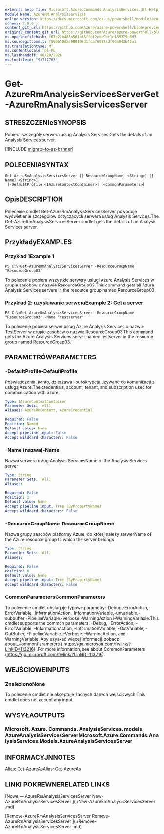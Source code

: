 ```yaml
---
external help file: Microsoft.Azure.Commands.AnalysisServices.dll-Help.xml
Module Name: AzureRM.AnalysisServices
online version: https://docs.microsoft.com/en-us/powershell/module/azurerm.analysisservices/get-azurermanalysisservicesserver
schema: 2.0.0
content_git_url: https://github.com/Azure/azure-powershell/blob/preview/src/ResourceManager/AnalysisServices/Commands.AnalysisServices/help/Get-AzureRmAnalysisServicesServer.md
original_content_git_url: https://github.com/Azure/azure-powershell/blob/preview/src/ResourceManager/AnalysisServices/Commands.AnalysisServices/help/Get-AzureRmAnalysisServicesServer.md
ms.openlocfilehash: f67c22b483b561af8ffcf2ede9bc1e489379c0d3
ms.sourcegitcommit: f599b50d5e980197d1fca769378df90a842b42a1
ms.translationtype: MT
ms.contentlocale: pl-PL
ms.lasthandoff: 08/20/2020
ms.locfileid: "93717763"
---
```

# <span data-ttu-id="48ce5-101">Get-AzureRmAnalysisServicesServer</span><span class="sxs-lookup"><span data-stu-id="48ce5-101">Get-AzureRmAnalysisServicesServer</span></span>

## <span data-ttu-id="48ce5-102">STRESZCZENIe</span><span class="sxs-lookup"><span data-stu-id="48ce5-102">SYNOPSIS</span></span>
<span data-ttu-id="48ce5-103">Pobiera szczegóły serwera usług Analysis Services.</span><span class="sxs-lookup"><span data-stu-id="48ce5-103">Gets the details of an Analysis Services server.</span></span>

[!INCLUDE [migrate-to-az-banner](../../includes/migrate-to-az-banner.md)]

## <span data-ttu-id="48ce5-104">POLECENIA</span><span class="sxs-lookup"><span data-stu-id="48ce5-104">SYNTAX</span></span>

```
Get-AzureRmAnalysisServicesServer [[-ResourceGroupName] <String>] [[-Name] <String>]
 [-DefaultProfile <IAzureContextContainer>] [<CommonParameters>]
```

## <span data-ttu-id="48ce5-105">Opis</span><span class="sxs-lookup"><span data-stu-id="48ce5-105">DESCRIPTION</span></span>
<span data-ttu-id="48ce5-106">Polecenie cmdlet Get-AzureRmAnalysisServicesServer powoduje wyświetlenie szczegółów dotyczących serwera usług Analysis Services.</span><span class="sxs-lookup"><span data-stu-id="48ce5-106">The Get-AzureRmAnalysisServicesServer cmdlet gets the details of an Analysis Services server.</span></span>

## <span data-ttu-id="48ce5-107">Przykłady</span><span class="sxs-lookup"><span data-stu-id="48ce5-107">EXAMPLES</span></span>

### <span data-ttu-id="48ce5-108">Przykład 1</span><span class="sxs-lookup"><span data-stu-id="48ce5-108">Example 1</span></span>
```
PS C:\>Get-AzureRmAnalysisServicesServer -ResourceGroupName "ResourceGroup03"
```

<span data-ttu-id="48ce5-109">To polecenie pobiera wszystkie serwery usługi Azure Analysis Services w grupie zasobów o nazwie ResourceGroup03.</span><span class="sxs-lookup"><span data-stu-id="48ce5-109">This command gets all Azure Analysis Services servers in the resource group named ResourceGroup03.</span></span>

### <span data-ttu-id="48ce5-110">Przykład 2: uzyskiwanie serwera</span><span class="sxs-lookup"><span data-stu-id="48ce5-110">Example 2: Get a server</span></span>
```
PS C:\>Get-AzureRmAnalysisServicesServer -ResourceGroupName "ResourceGroup03" -Name "testserver"
```

<span data-ttu-id="48ce5-111">To polecenie pobiera serwer usług Azure Analysis Services o nazwie TestServer w grupie zasobów o nazwie ResourceGroup03.</span><span class="sxs-lookup"><span data-stu-id="48ce5-111">This command gets the Azure Analysis Services server named testserver in the resource group named ResourceGroup03.</span></span>

## <span data-ttu-id="48ce5-112">PARAMETRÓW</span><span class="sxs-lookup"><span data-stu-id="48ce5-112">PARAMETERS</span></span>

### <span data-ttu-id="48ce5-113">-DefaultProfile</span><span class="sxs-lookup"><span data-stu-id="48ce5-113">-DefaultProfile</span></span>
<span data-ttu-id="48ce5-114">Poświadczenia, konto, dzierżawa i subskrypcja używane do komunikacji z usługą Azure.</span><span class="sxs-lookup"><span data-stu-id="48ce5-114">The credentials, account, tenant, and subscription used for communication with azure.</span></span>

```yaml
Type: IAzureContextContainer
Parameter Sets: (All)
Aliases: AzureRmContext, AzureCredential

Required: False
Position: Named
Default value: None
Accept pipeline input: False
Accept wildcard characters: False
```

### <span data-ttu-id="48ce5-115">-Name (nazwa)</span><span class="sxs-lookup"><span data-stu-id="48ce5-115">-Name</span></span>
<span data-ttu-id="48ce5-116">Nazwa serwera usług Analysis Services</span><span class="sxs-lookup"><span data-stu-id="48ce5-116">Name of the Analysis Services server</span></span>

```yaml
Type: String
Parameter Sets: (All)
Aliases: 

Required: False
Position: 1
Default value: None
Accept pipeline input: True (ByPropertyName)
Accept wildcard characters: False
```

### <span data-ttu-id="48ce5-117">-ResourceGroupName</span><span class="sxs-lookup"><span data-stu-id="48ce5-117">-ResourceGroupName</span></span>
<span data-ttu-id="48ce5-118">Nazwa grupy zasobów platformy Azure, do której należy serwer</span><span class="sxs-lookup"><span data-stu-id="48ce5-118">Name of the Azure resource group to which the server belongs</span></span>

```yaml
Type: String
Parameter Sets: (All)
Aliases: 

Required: False
Position: 0
Default value: None
Accept pipeline input: True (ByPropertyName)
Accept wildcard characters: False
```

### <span data-ttu-id="48ce5-119">CommonParameters</span><span class="sxs-lookup"><span data-stu-id="48ce5-119">CommonParameters</span></span>
<span data-ttu-id="48ce5-120">To polecenie cmdlet obsługuje typowe parametry:-Debug,-ErrorAction,-ErrorVariable,-InformationAction,-InformationVariable,-unvariable,-subbuffer,-PipelineVariable,-verbose,-WarningAction i-WarningVariable.</span><span class="sxs-lookup"><span data-stu-id="48ce5-120">This cmdlet supports the common parameters: -Debug, -ErrorAction, -ErrorVariable, -InformationAction, -InformationVariable, -OutVariable, -OutBuffer, -PipelineVariable, -Verbose, -WarningAction, and -WarningVariable.</span></span> <span data-ttu-id="48ce5-121">Aby uzyskać więcej informacji, zobacz about_CommonParameters ( https://go.microsoft.com/fwlink/?LinkID=113216) .</span><span class="sxs-lookup"><span data-stu-id="48ce5-121">For more information, see about_CommonParameters (https://go.microsoft.com/fwlink/?LinkID=113216).</span></span>

## <span data-ttu-id="48ce5-122">WEJŚCIOWE</span><span class="sxs-lookup"><span data-stu-id="48ce5-122">INPUTS</span></span>

### <span data-ttu-id="48ce5-123">Znaleziono</span><span class="sxs-lookup"><span data-stu-id="48ce5-123">None</span></span>
<span data-ttu-id="48ce5-124">To polecenie cmdlet nie akceptuje żadnych danych wejściowych.</span><span class="sxs-lookup"><span data-stu-id="48ce5-124">This cmdlet does not accept any input.</span></span>

## <span data-ttu-id="48ce5-125">WYSYŁA</span><span class="sxs-lookup"><span data-stu-id="48ce5-125">OUTPUTS</span></span>

### <span data-ttu-id="48ce5-126">Microsoft. Azure. Commands. AnalysisServices. models. AzureAnalysisServicesServer</span><span class="sxs-lookup"><span data-stu-id="48ce5-126">Microsoft.Azure.Commands.AnalysisServices.Models.AzureAnalysisServicesServer</span></span>

## <span data-ttu-id="48ce5-127">INFORMACYJN</span><span class="sxs-lookup"><span data-stu-id="48ce5-127">NOTES</span></span>
<span data-ttu-id="48ce5-128">Alias: Get-AzureAs</span><span class="sxs-lookup"><span data-stu-id="48ce5-128">Alias: Get-AzureAs</span></span>

## <span data-ttu-id="48ce5-129">LINKI POKREWNE</span><span class="sxs-lookup"><span data-stu-id="48ce5-129">RELATED LINKS</span></span>

[<span data-ttu-id="48ce5-130">Nowe — AzureRmAnalysisServicesServer </span><span class="sxs-lookup"><span data-stu-id="48ce5-130">New-AzureRmAnalysisServicesServer </span></span>](./New-AzureRmAnalysisServicesServer .md)

[<span data-ttu-id="48ce5-131">Remove-AzureRmAnalysisServicesServer </span><span class="sxs-lookup"><span data-stu-id="48ce5-131">Remove-AzureRmAnalysisServicesServer </span></span>](./Remove-AzureRmAnalysisServicesServer .md)
